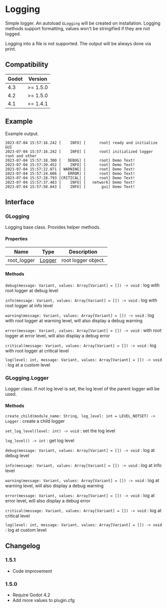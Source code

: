 # Logging

Simple logger. An autoload `GLogging` will be created on installation.
Logging methods support formatting, values won't be stringified if they are not logged.

Logging into a file is not supported. The output will be always done via print.

## Compatibility

| Godot | Version  |
|-------|----------|
| 4.3   | >= 1.5.0 |
| 4.2   | >= 1.5.0 |
| 4.1   | <= 1.4.1 |

## Example

<!-- kny:source /examples/glogging/ -->

Example output.

```
2023-07-04 15:57:16.242 [    INFO] [      root] ready and initialize GUI
2023-07-04 15:57:16.242 [    INFO] [      root] initialized logger root and other
2023-07-04 15:57:18.300 [   DEBUG] [      root] Demo Text!
2023-07-04 15:57:20.452 [    INFO] [      root] Demo Text!
2023-07-04 15:57:22.071 [ WARNING] [      root] Demo Text!
2023-07-04 15:57:24.606 [   ERROR] [      root] Demo Text!
2023-07-04 15:57:28.793 [CRITICAL] [      root] Demo Text!
2023-07-04 15:57:37.483 [    INFO] [   network] Demo Text!
2023-07-04 15:57:50.843 [    INFO] [       gui] Demo Text!
```

## Interface

### GLogging

<!-- kny:source /addons/glogging/glogging.gd res://addons/glogging/glogging.gd -->

Logging base class. Provides helper methods.

#### Properties

| Name        | Type                      | Description         |
|-------------|---------------------------|---------------------|
| root_logger | [Logger](#glogginglogger) | root logger object. |

#### Methods

`debug(message: Variant, values: Array[Variant] = []) -> void`
:     log with root logger at debug level

`info(message: Variant, values: Array[Variant] = []) -> void`
:     log with root logger at info level

`warning(message: Variant, values: Array[Variant] = []) -> void`
:     log with root logger at warning level, will also display a debug warning

`error(message: Variant, values: Array[Variant] = []) -> void`
:     with root logger at error level, will also display a debug error

`critical(message: Variant, values: Array[Variant] = []) -> void`
:     log with root logger at critical level

`log(level: int, message: Variant, values: Array[Variant] = []) -> void`
:     log at a custom level

### GLogging.Logger

<!-- kny:badge extends RefCounted -->

<!-- kny:source /addons/glogging/glogging.gd res://addons/glogging/glogging.gd -->

Logger class.
If not log level is set, the log level of the parent logger will be used.

#### Methods

`create_child(module_name: String, log_level: int = LEVEL_NOTSET) -> Logger`
:     create a child logger

`set_log_level(level: int) -> void`
:     set the log level

`log_level() -> int`
:     get log level

`debug(message: Variant, values: Array[Variant] = []) -> void`
:     log at debug level

`info(message: Variant, values: Array[Variant] = []) -> void`
:     log at info level

`warning(message: Variant, values: Array[Variant] = []) -> void`
:     log at warning level, will also display a debug warning

`error(message: Variant, values: Array[Variant] = []) -> void`
:     log at error level, will also display a debug error

`critical(message: Variant, values: Array[Variant] = []) -> void`
:     log at critical level

`log(level: int, message: Variant, values: Array[Variant] = []) -> void`
:     log at custom level

## Changelog

### 1.5.1

- Code improvement

### 1.5.0

- Require Godot 4.2
- Add more values to plugin.cfg
